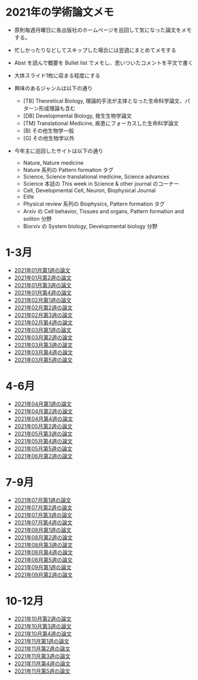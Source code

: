 # 2021年の学術論文メモ

+ 原則毎週月曜日に各出版社のホームページを巡回して気になった論文をメモする。
+ 忙しかったりなどしてスキップした場合には翌週にまとめてメモする
+ Abst を読んで概要を Bullet list でメモし、思いついたコメントを平文で書く
+ 大体スライド1枚に収まる程度にする
+ 興味のあるジャンルは以下の通り
  + [TB] Theoretical Biology, 理論的手法が主体となった生命科学論文、パターン形成理論も含む
  + [DB] Developmental Biology, 発生生物学論文
  + [TM] Translational Medicine, 疾患にフォーカスした生命科学論文
  + [B] その他生物学一般
  + [G] その他生物学以外

+ 今年主に巡回したサイトは以下の通り
  + Nature, Nature medicine
  + Nature 系列の Pattern formation タグ
  + Science, Science translational medicine, Science advances
  + Science 本誌の This week in Science & other journal のコーナー
  + Cell, Developmental Cell, Neuron, Biophysical Journal
  + Elife
  + Physical review 系列の Biophysics, Pattern formation タグ
  + Arxiv の Cell behavior, Tissues and organs, Pattern formation and soliton 分野
  + Biorxiv の System biology, Developmental biology 分野

# 1-3月
+ [2021年01月第1週の論文]([paper]202101_1.md)
+ [2021年01月第2週の論文]([paper]202101_2.md)
+ [2021年01月第3週の論文]([paper]202101_3.md)
+ [2021年01月第4週の論文]([paper]202101_4.md)
+ [2021年02月第1週の論文]([paper]202102_1.md)
+ [2021年02月第2週の論文]([paper]202102_2.md)
+ [2021年02月第3週の論文]([paper]202102_3.md)
+ [2021年02月第4週の論文]([paper]202102_4.md)
+ [2021年03月第1週の論文]([paper]202103_1.md)
+ [2021年03月第2週の論文]([paper]202103_2.md)
+ [2021年03月第3週の論文]([paper]202103_3.md)
+ [2021年03月第4週の論文]([paper]202103_4.md)
+ [2021年03月第5週の論文]([paper]202103_5.md)

# 4-6月
+ [2021年04月第1週の論文]([paper]202104_1.md)
+ [2021年04月第2週の論文]([paper]202104_2.md)
+ [2021年04月第4週の論文]([paper]202104_4.md)
+ [2021年05月第2週の論文]([paper]202105_2.md)
+ [2021年05月第3週の論文]([paper]202105_3.md)
+ [2021年05月第4週の論文]([paper]202105_4.md)
+ [2021年05月第5週の論文]([paper]202105_5.md)
+ [2021年06月第2週の論文]([paper]202106_2.md)

# 7-9月
+ [2021年07月第1週の論文]([paper]202107_1.md)
+ [2021年07月第2週の論文]([paper]202107_2.md)
+ [2021年07月第3週の論文]([paper]202107_3.md)
+ [2021年07月第4週の論文]([paper]202107_4.md)
+ [2021年08月第1週の論文]([paper]202108_1.md)
+ [2021年08月第2週の論文]([paper]202108_2.md)
+ [2021年08月第3週の論文]([paper]202108_3.md)
+ [2021年08月第4週の論文]([paper]202108_4.md)
+ [2021年08月第5週の論文]([paper]202108_5.md)
+ [2021年09月第1週の論文]([paper]202109_1.md)
+ [2021年09月第2週の論文]([paper]202109_2.md)

# 10-12月
+ [2021年10月第2週の論文]([paper]202110_2.md)
+ [2021年10月第3週の論文]([paper]202110_3.md)
+ [2021年10月第4週の論文]([paper]202110_4.md)
+ [2021年11月第1週の論文]([paper]202111_1.md)
+ [2021年11月第2週の論文]([paper]202111_2.md)
+ [2021年11月第3週の論文]([paper]202111_3.md)
+ [2021年11月第4週の論文]([paper]202111_4.md)
+ [2021年11月第5週の論文]([paper]202111_5.md)